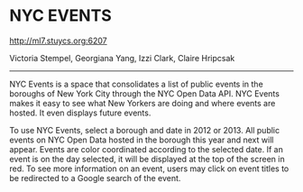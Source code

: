 # **NYC EVENTS** #

http://ml7.stuycs.org:6207

Victoria Stempel, Georgiana Yang, Izzi Clark, Claire Hripcsak 

---
NYC Events is a space that consolidates a list of public events in the boroughs of New York City through the NYC Open Data API. NYC Events makes it easy to see what New Yorkers are doing and where events are hosted. It even displays future events.

To use NYC Events, select a borough and date in 2012 or 2013. All public events on NYC Open Data hosted in the borough this year and next will appear. Events are color coordinated according to the selected date. If an event is on the day selected, it will be displayed at the top of the screen in red. To see more information on an event, users may click on event titles to be redirected to a Google search of the event.

